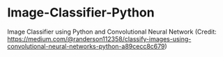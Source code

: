 # Image-Classifier-Python
Image Classifier using Python and Convolutional Neural Network
(Credit: https://medium.com/@randerson112358/classify-images-using-convolutional-neural-networks-python-a89cecc8c679)
